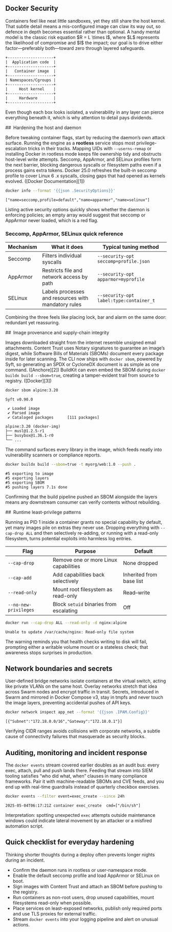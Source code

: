 ## Docker Security

Containers feel like neat little sandboxes, yet they still share the host kernel. That subtle detail means a mis-configured image can claw its way out, so defence in depth becomes essential rather than optional. A handy mental model is the classic risk equation \$R = L \times I\$, where \$L\$ represents the likelihood of compromise and \$I\$ the impact; our goal is to drive either factor—preferably both—toward zero through layered safeguards.

```
+--------------------+
|  Application code  |
+--------------------+
|   Container image  |
+--------------------+
| Namespaces/Cgroups |
+--------------------+
|     Host kernel    |
+--------------------+
|     Hardware       |
+--------------------+
```

Even though each box looks isolated, a vulnerability in any layer can pierce everything beneath it, which is why attention to detail pays dividends.

## Hardening the host and daemon

Before tweaking container flags, start by reducing the daemon’s own attack surface. Running the engine as a **rootless** service stops most privilege-escalation tricks in their tracks. Mapping UIDs with `--userns-remap` or installing Docker in rootless mode keeps file ownership tidy and obstructs host-level write attempts. Seccomp, AppArmor, and SELinux profiles form the next barrier, blocking dangerous syscalls or filesystem paths even if a process gains extra tokens. Docker 25.0 refreshes the built-in seccomp profile to cover Linux 6 .x syscalls, closing gaps that had opened as kernels evolved. ([Docker Documentation][1])

```bash
docker info --format '{{json .SecurityOptions}}'
```

```
["name=seccomp,profile=default","name=apparmor","name=selinux"]
```

Listing active security options quickly shows whether the daemon is enforcing policies; an empty array would suggest that seccomp or AppArmor never loaded, which is a red flag.

### Seccomp, AppArmor, SELinux quick reference

| Mechanism | What it does                                        | Typical tuning method                   |
| --------- | --------------------------------------------------- | --------------------------------------- |
| Seccomp   | Filters individual syscalls                         | `--security-opt seccomp=profile.json`   |
| AppArmor  | Restricts file and network access by path           | `--security-opt apparmor=myprofile`     |
| SELinux   | Labels processes and resources with mandatory rules | `--security-opt label:type:container_t` |

Combining the three feels like placing lock, bar and alarm on the same door: redundant yet reassuring.

## Image provenance and supply-chain integrity

Images downloaded straight from the internet resemble unsigned email attachments. Content Trust uses Notary signatures to guarantee an image’s digest, while Software Bills of Materials (SBOMs) document every package inside for later scanning. The CLI now ships with `docker sbom`, powered by Syft, so generating an SPDX or CycloneDX document is as simple as one command. ([Anchore][2]) BuildKit can even embed the SBOM during `docker buildx build --sbom=true`, creating a tamper-evident trail from source to registry. ([Docker][3])

```bash
docker sbom alpine:3.20
```

```
Syft v0.90.0

 ✔ Loaded image
 ✔ Parsed image
 ✔ Cataloged packages      [111 packages]

alpine:3.20 (docker-img)
├── musl@1.2.5-r1
├── busybox@1.36.1-r0
└── ...
```

The command surfaces every library in the image, which feeds neatly into vulnerability scanners or compliance reports.

```bash
docker buildx build --sbom=true -t myorg/web:1.0 --push .
```

```
#5 exporting to image
#5 exporting layers
#5 exporting SBOM
#5 pushing layers 7.1s done
```

Confirming that the build pipeline pushed an SBOM alongside the layers means any downstream consumer can verify contents without rebuilding.

## Runtime least-privilege patterns

Running as PID 1 inside a container grants no special capability by default, yet many images pile on extras they never use. Dropping everything with `--cap-drop ALL` and then selectively re-adding, or running with a read-only filesystem, turns potential exploits into harmless log entries.

| Flag                  | Purpose                                 | Default                  |
| --------------------- | --------------------------------------- | ------------------------ |
| `--cap-drop`          | Remove one or more Linux capabilities   | None dropped             |
| `--cap-add`           | Add capabilities back selectively       | Inherited from base list |
| `--read-only`         | Mount root filesystem as read-only      | Read–write               |
| `--no-new-privileges` | Block `setuid` binaries from escalating | Off                      |

```bash
docker run --cap-drop ALL --read-only -d nginx:alpine
```

```
Unable to update /var/cache/nginx: Read-only file system
```

The warning reminds you that health checks writing to disk will fail, prompting either a writable volume mount or a stateless check; that awareness stops surprises in production.

## Network boundaries and secrets

User-defined bridge networks isolate containers at the virtual switch, acting like private VLANs on the same host. Overlay networks stretch that idea across Swarm nodes and encrypt traffic in transit. Secrets, introduced in Swarm and mirrored in Docker Compose v3, stay in tmpfs and never touch the image layers, preventing accidental pushes of API keys.

```bash
docker network inspect app_net --format '{{json .IPAM.Config}}'
```

```
[{"Subnet":"172.18.0.0/16","Gateway":"172.18.0.1"}]
```

Verifying CIDR ranges avoids collisions with corporate networks, a subtle cause of connectivity failures that masquerade as security blocks.

## Auditing, monitoring and incident response

The `docker events` stream covered earlier doubles as an audit bus: every exec, attach, pull and push lands there. Feeding that stream into SIEM tooling satisfies “who did what, when” clauses in many compliance frameworks. Pair it with machine-readable SBOMs and CVE feeds, and you end up with real-time guardrails instead of quarterly checkbox exercises.

```bash
docker events --filter event=exec_create --since 24h
```

```
2025-05-04T06:17:21Z container exec_create  cmd=["/bin/sh"]
```

Interpretation: spotting unexpected `exec` attempts outside maintenance windows could indicate lateral movement by an attacker or a misfired automation script.

## Quick checklist for everyday hardening

Thinking shorter thoughts during a deploy often prevents longer nights during an incident.

* Confirm the daemon runs in rootless or user-namespace mode.
* Enable the default seccomp profile and load AppArmor or SELinux on boot.
* Sign images with Content Trust and attach an SBOM before pushing to the registry.
* Run containers as non-root users, drop unused capabilities, mount filesystems read-only when possible.
* Place services on least-exposed networks, publish only required ports and use TLS proxies for external traffic.
* Stream `docker events` into your logging pipeline and alert on unusual actions.
